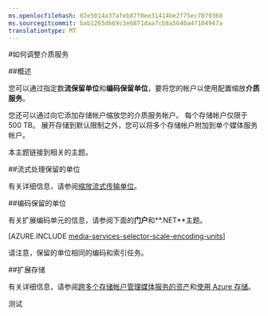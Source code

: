 ```yaml
---
ms.openlocfilehash: 82e5014a37afeb87f0ee31414be2f75ec7079368
ms.sourcegitcommit: bab1265d669c3e6871daa7cb8a5640a47104947a
translationtype: MT
---
```

<properties 
    pageTitle="如何调整介质服务" 
    description="了解如何调整通过指定数按需数据流保留单元和编码的预留单位，要将您的帐户以使用配置的介质服务。" 
    services="media-services" 
    documentationCenter="" 
    authors="juliako" 
    manager="dwrede" 
    editor=""/>

<tags 
    ms.service="media-services" 
    ms.workload="media" 
    ms.tgt_pltfrm="na" 
    ms.devlang="na" 
    ms.topic="article" 
    ms.date="08/11/2015"   
    ms.author="juliako"/>


#如何调整介质服务  

##概述

您可以通过指定数**流保留单位**和**编码保留单位**，要将您的帐户以使用配置缩放**介质服务**。 

您还可以通过向它添加存储帐户缩放您的介质服务帐户。 每个存储帐户仅限于 500 TB。 展开存储到默认限制之外，您可以将多个存储帐户附加到单个媒体服务帐户。

本主题链接到相关的主题。

##<a id="streaming_endpoins"></a>流式处理保留的单位

有关详细信息，请参阅[缩放流式传输单位](media-services-manage-origins.md#scale_streaming_endpoints)。

##<a id="encoding_reserved_units"></a>编码保留的单位

有关扩展编码单元的信息，请参阅下面的**门户**和**.NET**主题。

[AZURE.INCLUDE [media-services-selector-scale-encoding-units](../../includes/media-services-selector-scale-encoding-units.md)]

请注意，保留的单位相同的编码和索引任务。

##<a id="storage"></a>扩展存储

有关详细信息，请参阅[跨多个存储帐户管理媒体服务的资产](https://msdn.microsoft.com/library/azure/dn271889.aspx)和[使用 Azure 存储](https://msdn.microsoft.com/library/azure/dn767951.aspx)。



 
测试
